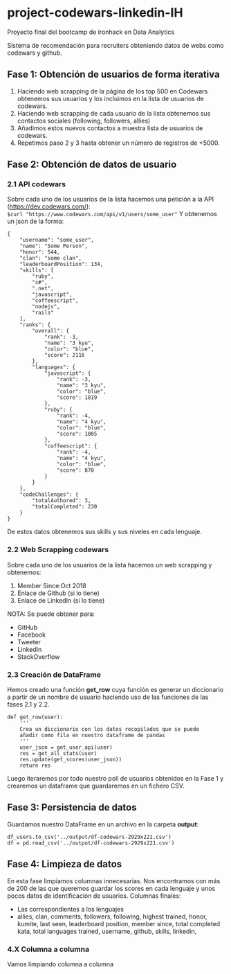 # project-codewars-linkedin-IH
Proyecto final del bootcamp de ironhack en Data Analytics

Sistema de recomendación para recruiters obteniendo datos de webs como codewars y github. 

## Fase 1: Obtención de usuarios de forma iterativa

1. Haciendo web scrapping de la página de los top 500 en Codewars obtenemos sus usuarios y los incluimos en la lista de usuarios de codewars. 
2. Haciendo web scrapping de cada usuario de la lista obtenemos sus contactos sociales (following, followers, allies)
3. Añadimos estos nuevos contactos a muestra lista de usuarios de codewars. 
4. Repetimos paso 2 y 3 hasta obtener un número de registros de +5000. 

## Fase 2: Obtención de datos de usuario

### 2.1 API codewars
Sobre cada uno de los usuarios de la lista hacemos una petición a la API (https://dev.codewars.com/):  
```$curl "https://www.codewars.com/api/v1/users/some_user"```
Y obtenemos un json de la forma: 
```
{
    "username": "some_user",
    "name": "Some Person",
    "honor": 544,
    "clan": "some clan",
    "leaderboardPosition": 134,
    "skills": [
        "ruby",
        "c#",
        ".net",
        "javascript",
        "coffeescript",
        "nodejs",
        "rails"
    ],
    "ranks": {
        "overall": {
            "rank": -3,
            "name": "3 kyu",
            "color": "blue",
            "score": 2116
        },
        "languages": {
            "javascript": {
                "rank": -3,
                "name": "3 kyu",
                "color": "blue",
                "score": 1819
            },
            "ruby": {
                "rank": -4,
                "name": "4 kyu",
                "color": "blue",
                "score": 1005
            },
            "coffeescript": {
                "rank": -4,
                "name": "4 kyu",
                "color": "blue",
                "score": 870
            }
        }
    },
    "codeChallenges": {
        "totalAuthored": 3,
        "totalCompleted": 230
    }
}
```
De estos datos obtenemos sus skills y sus niveles en cada lenguaje. 
### 2.2 Web Scrapping codewars
Sobre cada uno de los usuarios de la lista hacemos un web scrapping y obtenemos: 
1. Member Since:Oct 2018
2. Enlace de Github (si lo tiene)
3. Enlace de LinkedIn (si lo tiene)

NOTA: Se puede obtener para: 
* GitHub
* Facebook
* Tweeter
* LinkedIn
* StackOverflow


### 2.3 Creación de DataFrame
Hemos creado una función **get_row** cuya función es generar un diccionario a partir de un nombre de usuario haciendo uso de las funciones de las fases 2.1 y 2.2. 
```
def get_row(user): 
    ''' 
    Crea un diccionario con los datos recopilados que se puede
    añadir como fila en nuestro dataframe de pandas
    '''
    user_json = get_user_api(user)
    res = get_all_stats(user)
    res.update(get_scores(user_json))
    return res
```
Luego iteraremos por todo nuestro poll de usuarios obtenidos en la Fase 1 y crearemos un dataframe que guardaremos en un fichero CSV.

## Fase 3: Persistencia de datos

Guardamos nuestro DataFrame en un archivo en la carpeta **output**: 
```
df_users.to_csv('../output/df-codewars-2929x221.csv')
df = pd.read_csv('../output/df-codewars-2929x221.csv')
```

## Fase 4: Limpieza de datos

En esta fase limpiamos columnas innecesarias. Nos encontramos con más de 200 de las que queremos guardar los scores en cada lenguaje y unos pocos datos de identificación de usuarios. Columnas finales: 
* Las correspondientes a los lenguajes
* allies, clan, comments, followers, following, highest trained, honor, kumite, last seen, leaderboard position, member since, total completed kata, total languages trained, username, github, skills, linkedin, 

### 4.X Columna a columna

Vamos limpiando columna a columna


    




